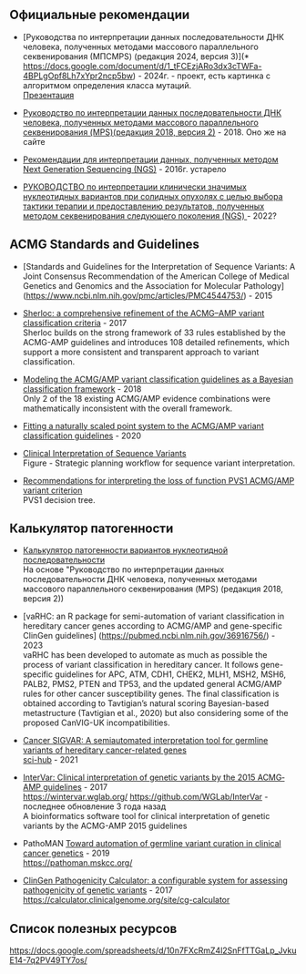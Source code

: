 ## Официальные рекомендации

* [Руководства по интерпретации данных последовательности ДНК человека, полученных методами массового параллельного секвенирования (МПСMPS) (редакция 2024, версия 3)](* https://docs.google.com/document/d/1_tFCEzjARo3dx3cTWFa-4BPLgOpf8Lh7xYpr2ncp5bw) - 2024г. - проект, есть картинка с алгоритмом определения класса мутаций.
<br/>[Презентация](https://ngs.med-gen.ru/recommendations/%D0%A0%D0%B5%D0%BA%D0%BE%D0%BC%D0%B5%D0%BD%D0%B4%D0%B0%D1%86%D0%B8%D0%B8%20%D0%BF%D0%BE%20%D0%B8%D0%BD%D1%82%D0%B5%D1%80%D0%BF%D1%80%D0%B5%D1%82%D0%B0%D1%86%D0%B8%D0%B8%20%D0%B4%D0%B0%D0%BD%D0%BD%D1%8B%D1%85%20NGS%202024.pdf)

* [Руководство по интерпретации данных последовательности ДНК человека, полученных методами массового параллельного секвенирования (MPS)(редакция 2018, версия 2)](https://www.medgen-journal.ru/jour/article/view/642/402) - 2018. Оно же на сайте
  
* [Рекомендации для интерпретации данных, полученных методом Next Generation Sequencing (NGS)](https://ngs.med-gen.ru/mgngs16/results/%D0%A0%D0%B5%D0%BA%D0%BE%D0%BC%D0%B5%D0%BD%D0%B4%D0%B0%D1%86%D0%B8%D0%B8%20%D0%B4%D0%BB%D1%8F%20%D0%B8%D0%BD%D1%82%D0%B5%D1%80%D0%BF%D1%80%D0%B5%D1%82%D0%B0%D1%86%D0%B8%D0%B8%20NGS%20%D0%B4%D0%B0%D0%BD%D0%BD%D1%8B%D1%85.pdf) - 2016г. устарело


* [РУКОВОДСТВО по интерпретации клинически значимых нуклеотидных вариантов при солидных опухолях с целью выбора тактики терапии и предоставлению результатов, полученных методом секвенирования следующего
поколения (NGS) ](https://www.cancergenome.ru/materials/NGS.pdf) - 2022?

## ACMG Standards and Guidelines
* [Standards and Guidelines for the Interpretation of Sequence Variants: A Joint Consensus Recommendation of the American College of Medical Genetics and Genomics and the Association for Molecular Pathology]
(https://www.ncbi.nlm.nih.gov/pmc/articles/PMC4544753/) - 2015
  
* [Sherloc: a comprehensive refinement of the ACMG–AMP variant classification criteria](https://www.ncbi.nlm.nih.gov/pmc/articles/PMC5632818/) - 2017
  <br/>Sherloc builds on the strong framework of 33 rules established by the ACMG-AMP guidelines and introduces 108 detailed refinements, which support a more consistent and transparent approach to variant classification.

* [Modeling the ACMG/AMP variant classification guidelines as a Bayesian classification framework](https://pubmed.ncbi.nlm.nih.gov/29300386/) - 2018
  <br/>Only 2 of the 18 existing ACMG/AMP evidence combinations were mathematically inconsistent with the overall framework.

* [Fitting a naturally scaled point system to the ACMG/AMP variant classification guidelines](https://www.ncbi.nlm.nih.gov/pmc/articles/PMC8011844/) - 2020

* [Clinical Interpretation of Sequence Variants](https://www.ncbi.nlm.nih.gov/pmc/articles/PMC7431429/)
<br/>Figure - Strategic planning workflow for sequence variant interpretation.

* [Recommendations for interpreting the loss of function PVS1 ACMG/AMP variant criterion](https://www.ncbi.nlm.nih.gov/pmc/articles/PMC6185798/)
<br/>PVS1 decision tree.

## Калькулятор патогенности
* [Калькулятор патогенности вариантов нуклеотидной последовательности](http://calc.generesearch.ru/)
<br/>На основе "Руководство по интерпретации данных последовательности ДНК человека, полученных методами массового параллельного секвенирования (MPS)
(редакция 2018, версия 2))

* [vaRHC: an R package for semi-automation of variant classification in hereditary cancer genes according to ACMG/AMP and gene-specific ClinGen guidelines]
(https://pubmed.ncbi.nlm.nih.gov/36916756/) - 2023
<br/>vaRHC has been developed to automate as much as possible the process of variant classification in hereditary cancer. It follows gene-specific guidelines for APC, ATM, CDH1, CHEK2, MLH1, MSH2, MSH6, PALB2, PMS2, PTEN and TP53, and the updated general ACMG/AMP rules for other cancer susceptibility genes. The final classification is obtained according to Tavtigian’s natural scoring Bayesian-based metastructure (Tavtigian et al., 2020) but also considering some of the proposed CanVIG-UK incompatibilities.

* [Cancer SIGVAR: A semiautomated interpretation tool for germline variants of hereditary cancer-related genes](https://pubmed.ncbi.nlm.nih.gov/33565189/)
<br/> [sci-hub](https://sci-hub.ru/10.1002/humu.24177) - 2021

* [InterVar: Clinical interpretation of genetic variants by the 2015 ACMG‐AMP guidelines](https://www.cell.com/ajhg/fulltext/S0002-9297(17)30004-6) - 2017
<br/>https://wintervar.wglab.org/   https://github.com/WGLab/InterVar - последнее обновление 3 года назад
<br/>A bioinformatics software tool for clinical interpretation of genetic variants by the ACMG-AMP 2015 guidelines

* PathoMAN [Toward automation of germline variant curation in clinical cancer genetics](https://www.gimjournal.org/article/S1098-3600(21)05005-X/fulltext) - 2019
<br/>https://pathoman.mskcc.org/

* [ClinGen Pathogenicity Calculator: a configurable system for assessing pathogenicity of genetic variants](https://genomemedicine.biomedcentral.com/articles/10.1186/s13073-016-0391-z) - 2017
  <br/>https://calculator.clinicalgenome.org/site/cg-calculator

## Список полезных ресурсов
https://docs.google.com/spreadsheets/d/10n7FXcRmZ4l2SnFfTTGaLp_JvkuE14-7q2PV49TY7os/
